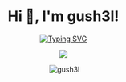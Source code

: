 <h1 align="center">Hi 👋, I'm gush3l!</h1>

<p align="center"><a href="https://git.io/typing-svg"><img src="https://readme-typing-svg.herokuapp.com?font=Fira+Code&pause=2000&color=F75736&center=true&vCenter=true&random=true&width=435&lines=One+of+a+kind!;Excitement!;Best+in+class!;l33t!;Oh+man!;Technically+good!;Hard+to+label!;Sensational!;Play+him+off%2C+keyboard+cat!;Freaky!;Full+of+stars!;4815162342+lines+of+code!;Supercalifragilisticexpialidocious!;12345+is+a+bad+password!;Don't+look+directly+at+the+bugs!;That's+super!;90210!;if+not+ok+then+return+end;doot+doot;More+Digital!;I+need+more+context.;You+are+valid!;You+are+welcome+here!;Nooooooooooooo!;RIBBIT!;Conventional!;Testificates!;Turing+complete!;Haha%2C+LOL!;20+GOTO+10!;150%25+hyperbole!;Macroscopic!;Closed+source!;As+seen+on+TV!;Awesome!" alt="Typing SVG" /></a></p>

<p align="center"><img src="https://komarev.com/ghpvc/?username=gush3l&color=orange"></p>
<p align="center">&nbsp;<img src="https://github-readme-stats.vercel.app/api?username=gush3l&show_icons=true&locale=en&theme=transparent" alt="gush3l" /></p>
